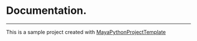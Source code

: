 # Documentation.

---

This is a sample project created with [MayaPythonProjectTemplate](https://github.com/mattdeform/MayaPythonProjectTemplate)